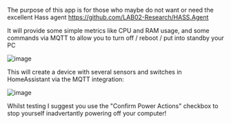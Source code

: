 The purpose of this app is for those who maybe do not want or need the excellent Hass agent https://github.com/LAB02-Research/HASS.Agent

It will provide some simple metrics like CPU and RAM usage, and some commands via MQTT to allow you to turn off / reboot / put into standby your PC

![image](https://github.com/jimmyeao/PC2MQTT/assets/5197831/bc67e333-9832-46c7-9cb3-a43d9e5a2109)


This will create a device with several sensors and switches in HomeAssistant via the MQTT integration:

![image](https://github.com/jimmyeao/PC2MQTT/assets/5197831/d65aa4bc-29c5-4fbc-ad8d-140362697d53)

Whilst testing I suggest you use the "Confirm Power Actions" checkbox to stop yourself inadvertantly powering off your computer!


